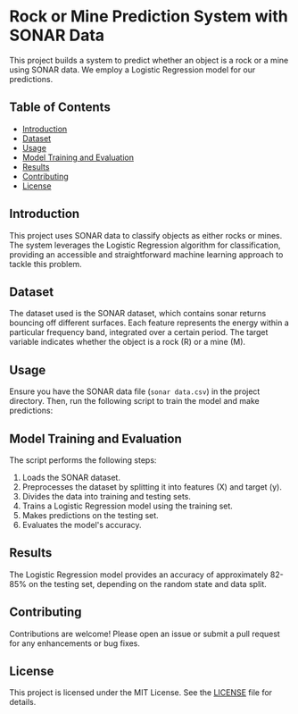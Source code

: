 # Rock or Mine Prediction System with SONAR Data

This project builds a system to predict whether an object is a rock or a mine using SONAR data. We employ a Logistic Regression model for our predictions.

## Table of Contents
- [Introduction](#introduction)
- [Dataset](#dataset)
- [Usage](#usage)
- [Model Training and Evaluation](#model-training-and-evaluation)
- [Results](#results)
- [Contributing](#contributing)
- [License](#license)

## Introduction
This project uses SONAR data to classify objects as either rocks or mines. The system leverages the Logistic Regression algorithm for classification, providing an accessible and straightforward machine learning approach to tackle this problem.

## Dataset
The dataset used is the SONAR dataset, which contains sonar returns bouncing off different surfaces. Each feature represents the energy within a particular frequency band, integrated over a certain period. The target variable indicates whether the object is a rock (R) or a mine (M).

## Usage
Ensure you have the SONAR data file (`sonar data.csv`) in the project directory. Then, run the following script to train the model and make predictions:

## Model Training and Evaluation
The script performs the following steps:
1. Loads the SONAR dataset.
2. Preprocesses the dataset by splitting it into features (X) and target (y).
3. Divides the data into training and testing sets.
4. Trains a Logistic Regression model using the training set.
5. Makes predictions on the testing set.
6. Evaluates the model's accuracy.

## Results
The Logistic Regression model provides an accuracy of approximately 82-85% on the testing set, depending on the random state and data split.

## Contributing
Contributions are welcome! Please open an issue or submit a pull request for any enhancements or bug fixes.

## License
This project is licensed under the MIT License. See the [LICENSE](LICENSE) file for details.
